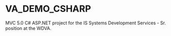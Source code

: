 # VA_DEMO_CSHARP
MVC 5.0 C# ASP.NET project for the IS Systems Development Services - Sr. position at the WDVA.
